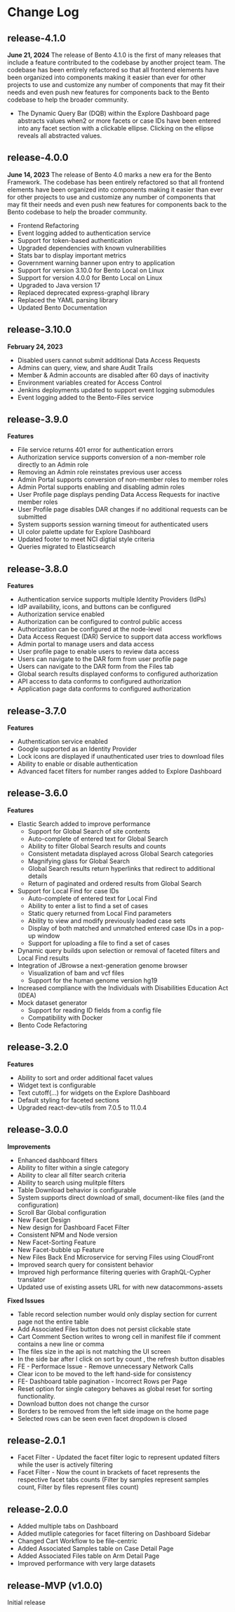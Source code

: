 # Change Log
## release-4.1.0

**June 21, 2024**
The release of Bento 4.1.0 is the first of many releases that include a feature contributed to the codebase by another project team. The codebase has been entirely refactored so that all frontend elements have been organized into components making it easier than ever for other projects to use and customize any number of components that may fit their needs and even push new features for components back to the Bento codebase to help the broader community.

* The Dynamic Query Bar (DQB) within the Explore Dashboard page abstracts values when2 or more facets or case IDs have been entered into any facet section with a clickable ellipse. Clicking on the ellipse reveals all abstracted values.



## release-4.0.0

**June 14, 2023**
The release of Bento 4.0 marks a new era for the Bento Framework. The codebase has been entirely refactored so that all frontend elements have been organized into components making it easier than ever for other projects to use and customize any number of components that may fit their needs and even push new features for components back to the Bento codebase to help the broader community.

* Frontend Refactoring
* Event logging added to authentication service
* Support for token-based authentication
* Upgraded dependencies with known vulnerabilities
* Stats bar to display important metrics
* Government warning banner upon entry to application
* Support for version 3.10.0 for Bento Local on Linux
* Support for version 4.0.0 for Bento Local on Linux
* Upgraded to Java version 17
* Replaced deprecated express-graphql library
* Replaced the YAML parsing library
* Updated Bento Documentation 

## release-3.10.0

**February 24, 2023**
* Disabled users cannot submit additional Data Access Requests
* Admins can query, view, and share Audit Trails
* Member & Admin accounts are disabled after 60 days of inactivity
* Environment variables created for Access Control
* Jenkins deployments updated to support event logging submodules
* Event logging added to the Bento-Files service


## release-3.9.0

**Features**
* File service returns 401 error for authentication errors
* Authorization service supports conversion of a non-member role directly to an Admin role
* Removing an Admin role reinstates previous user access
* Admin Portal supports conversion of non-member roles to member roles
* Admin Portal supports enabling and disabling admin roles
* User Profile page displays pending Data Access Requests for inactive member roles
* User Profile page disables DAR changes if no additional requests can be submitted
* System supports session warning timeout for authenticated users
* UI color palette update for Explore Dashboard
* Updated footer to meet NCI digtial style criteria
* Queries migrated to Elasticsearch


## release-3.8.0

**Features**
* Authentication service supports multiple Identity Providers (IdPs)
* IdP availability, icons, and buttons can be configured
* Authorization service enabled
* Authorization can be configured to control public access
* Authorization can be configured at the node-level
* Data Access Request (DAR) Service to support data access workflows
* Admin portal to manage users and data access
* User profile page to enable users to review data access
* Users can navigate to the DAR form from user profile page
* Users can navigate to the DAR form from the Files tab 
* Global search results displayed conforms to configured authorization
* API access to data conforms to configured authorization
* Application page data conforms to configured authorization

## release-3.7.0

**Features**

* Authentication service enabled
* Google supported as an Identity Provider
* Lock icons are displayed if unauthenticated user tries to download files
* Ability to enable or disable authentication
* Advanced facet filters for number ranges added to Explore Dashboard

## release-3.6.0

**Features**

* Elastic Search added to improve performance
    * Support for Global Search of site contents
    * Auto-complete of entered text for Global Search
    * Ability to filter Global Search results and counts
    * Consistent metadata displayed across Global Search categories
    * Magnifying glass for Global Search
    * Global Search results return hyperlinks that redirect to additional details
    * Return of paginated and ordered results from Global Search
* Support for Local Find for case IDs
    * Auto-complete of entered text for Local Find
    * Ability to enter a list to find a set of cases
    * Static query returned from Local Find parameters
    * Ability to view and modify previously loaded case sets
    * Display of both matched and unmatched entered case IDs in a pop-up window
    * Support for uploading a file to find a set of cases
* Dynamic query builds upon selection or removal of faceted filters and Local Find results
* Integration of JBrowse a next-generation genome browser
    * Visualization of bam and vcf files
    * Support for the human genome version hg19
* Increased compliance with the Individuals with Disabilities Education Act (IDEA)
* Mock dataset generator
    * Support for reading ID fields from a config file
    * Compatibility with Docker
* Bento Code Refactoring 

## release-3.2.0

**Features**

* Ability to sort and order additional facet values
* Widget text is configurable
* Text cutoff(...) for widgets on the Explore Dashboard
* Default styling for faceted sections
* Upgraded react-dev-utils from 7.0.5 to 11.0.4

## release-3.0.0

**Improvements**

* Enhanced dashboard filters
* Ability to filter within a single category
* Ability to clear all filter search criteria
* Ability to search using mulitple filters
* Table Download behavior is configurable
* System supports direct download of small, document-like files (and the configuration)
* Scroll Bar Global configuration
* New Facet Design
* New design for Dashboard Facet Filter
* Consistent NPM and Node version
* New Facet-Sorting Feature
* New Facet-bubble up Feature
* New Files Back End Microservice for serving Files using CloudFront
* Improved search query for consistent behavior
* Improved high performance filtering queries with GraphQL-Cypher translator
* Updated use of existing assets URL for with new datacommons-assets

**Fixed Issues**

 * Table record selection number would only display section for current page not the entire table
 * Add Associated Files button does not persist clickable state
 * Cart Comment Section writes to wrong cell in manifest file if comment contains a new line or comma
 * The files size in the api is not matching the UI screen
 * In the side bar after I click on sort by count , the refresh button disables
 * FE - Performace Issue - Remove unnecessary Network Calls
 * Clear icon to be moved to the left hand-side for consistency
 * FE- Dashboard table pagination - Incorrect Rows per Page
 * Reset option for single category behaves as global reset for sorting functionality.
 * Download button does not change the cursor
 * Borders to be removed from the left side image on the home page
 * Selected rows can be seen even facet dropdown is closed


## release-2.0.1

* Facet Filter - Updated the facet filter logic to represent updated filters while the user is actively filtering
* Facet Filter - Now the count in brackets of facet represents the respective facet tabs counts (Filter by samples represent samples count, Filter by files represent files count)


## release-2.0.0

* Added multiple tabs on Dashboard
* Added mutliple categories for facet filtering on Dashboard Sidebar
* Changed Cart Workflow to be file-centric
* Added Associated Samples table on Case Detail Page
* Added Associated Files table on Arm Detail Page
* Improved performance with very large datasets


## release-MVP (v1.0.0)
Initial release
